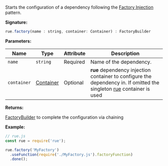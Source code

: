 Starts the configuration of a dependency following the
[Factory Injection](../user-guide/injection-patterns.md#factory-injection)
pattern.

**Signature:**

```javascript
rue.factory(name : string, container: Container) : FactoryBuilder
```

**Parameters:**

| Name | Type | Attribute | Description |
| ---- | ---- | --------- | ----------- |
| `name` | `string` | Required | Name of the dependency. |
| `container` | [Container](./class-container.md) | Optional | **rue** dependency injection container to configure the dependency in. If omitted the singleton [rue](./rue.md) container is used |

**Returns:**

[FactoryBuilder](./class-factory-builder.md) to complete the configuration via chaining

**Example:**

```javascript hl_lines="4"
// rue.js
const rue = require('rue');

rue.factory('MyFactory')
  .useFunction(require('./MyFactory.js').factoryFunction)
  .done();
```
